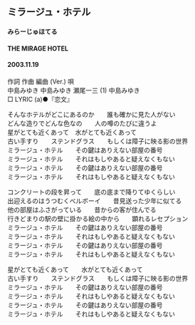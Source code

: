 ## ミラージュ・ホテル
#### みらーじゅほてる
#### THE MIRAGE HOTEL
#### 2003.11.19


作詞  作曲  編曲 (Ver.)   唄   
中島みゆき   中島みゆき   瀬尾一三 (1)  中島みゆき   
□ LYRIC (a)●『恋文』   
   
そんなホテルがどこにあるのか　　誰も確かに見た人がない   
どんな造りでどんな色なの　　人の噂のたびに違うよ   
星がとても近くあって　水がとても近くあって   
古い手すり　　ステンドグラス　　もしくは障子に映る影の世界   
ミラージュ・ホテル　　その鍵はありえない部屋の番号   
ミラージュ・ホテル　　それはもしやあると疑えなくもない   
ミラージュ・ホテル　　その鍵はありえない部屋の番号   
ミラージュ・ホテル　　それはもしやあると疑えなくもない   
   
コンクリートの段を昇って　　底の底まで降りてゆくらしい   
出迎えるのはうつむくべルボーイ　　昔見送った少年に似てる   
他の部屋はふさがっている　　昔からの客が住んでる   
行きどまりの駅の壁に掛かる絵の中から　　顕れるレセプション   
ミラージュ・ホテル　　その鍵はありえない部屋の番号   
ミラージュ・ホテル　　それはもしやあると疑えなくもない   
ミラージュ・ホテル　　その鍵はありえない部屋の番号   
ミラージュ・ホテル　　それはもしやあると疑えなくもない   
   
星がとても近くあって　　水がとても近くあって   
古い手すり　　ステンドグラス　　もしくは障子に映る影の世界   
ミラージュ・ホテル　　その鍵はありえない部屋の番号   
ミラージュ・ホテル　　それはもしやあると疑えなくもない   
ミラージュ・ホテル　　その鍵はありえない部屋の番号   
ミラージュ・ホテル　　それはもしやあると疑えなくもない   